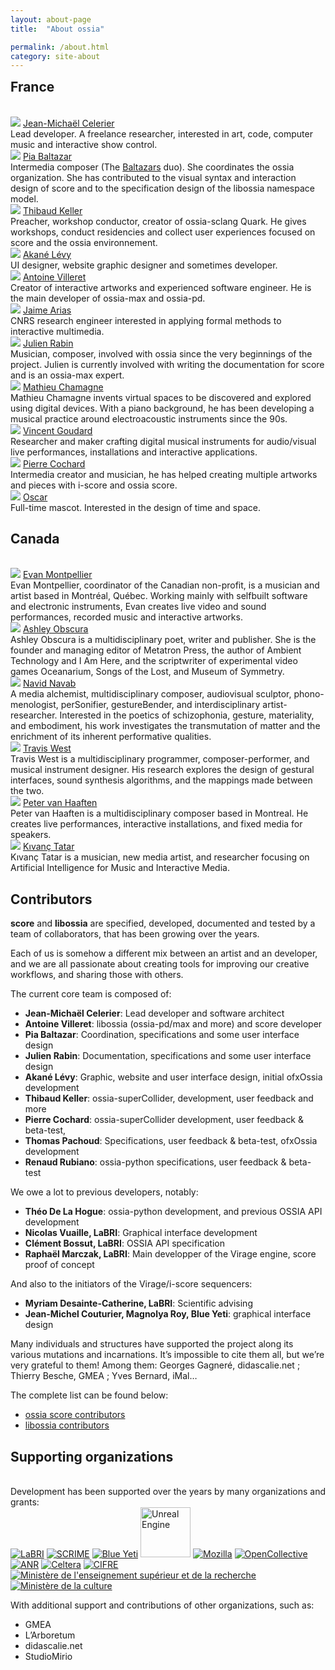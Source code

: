 ```yaml
---
layout: about-page
title:  "About ossia"

permalink: /about.html
category: site-about
---
```

<h2 class="feature-title" style="margin-top:0.5em;">France</h2>
<br/>
<section class="wrapper style4 association-page">

<div class="bubble-grid">
<div class="bubble-item">
    <img class="bubble-image" src="assets/association/jcelerier.jpg"/>
    <a href="https://jcelerier.name/" target="_blank" class="bubble-title">Jean-Michaël Celerier</a>
    <div class="bubble-description">Lead developer. A freelance researcher, interested in art, code, computer music and interactive show control.</div>
</div>
<div class="bubble-item">
    <img class="bubble-image" src="assets/association/pbaltazar.jpeg"/>
    <a href="http://www.baltazars.org/" target="_blank" class="bubble-title">Pia Baltazar</a>
    <div class="bubble-description">Intermedia composer (The <a href="http://www.baltazars.org/">Baltazars</a> duo). She coordinates the ossia organization. She has contributed to the visual syntax and interaction design of score and to the specification design of the libossia namespace model.</div>
</div>
<div class="bubble-item">
    <img class="bubble-image" src="assets/association/tkeller.jpg"/>
    <a href="https://github.com/thibaudk" target="_blank" class="bubble-title">Thibaud Keller</a>
    <div class="bubble-description">Preacher, workshop conductor, creator of ossia-sclang Quark.
He gives workshops, conduct residencies and collect user experiences focused on score and the ossia environnement.</div>
</div>
<div class="bubble-item">
    <img class="bubble-image" src="assets/association/alevy.JPG"/>
    <a href="https://aklevy.github.io" target="_blank" class="bubble-title">Akané Lévy</a>
    <div class="bubble-description">UI designer, website graphic designer and sometimes developer.</div>
</div>
<div class="bubble-item">
    <img class="bubble-image" src="assets/association/antoine.jpg"/>
    <a href="http://antoine.villeret.free.fr/?lang=fr" target="_blank"  class="bubble-title">Antoine Villeret</a>
    <div class="bubble-description">Creator of interactive artworks and experienced software engineer. He is the main developer of ossia-max and ossia-pd.</div>
</div>
<div class="bubble-item">
    <img class="bubble-image" src="assets/association/himito.jpg"/>
    <a href="https://www.jaime-arias.fr/" target="_blank" class="bubble-title">Jaime Arias</a>
    <div class="bubble-description">CNRS research engineer interested in applying formal methods to interactive multimedia.</div>
</div>
<div class="bubble-item">
    <img class="bubble-image" src="assets/association/julien.png"/>
    <a href="" target="_blank"  class="bubble-title">Julien Rabin</a>
    <div class="bubble-description">Musician, composer, involved with ossia since the very beginnings of the project. Julien is currently involved with writing the documentation for score and is an ossia-max expert.</div>
</div>
<div class="bubble-item">
    <img class="bubble-image" src="assets/association/nani.png"/>
    <a href="http://www.mathieuchamagne.com/" target="_blank"  class="bubble-title">Mathieu Chamagne</a>
    <div class="bubble-description">Mathieu Chamagne invents virtual spaces to be discovered and explored using digital devices. With a piano background, he has been developing a musical practice around electroacoustic instruments since the 90s. </div>
</div>
<div class="bubble-item">
    <img class="bubble-image" src="assets/association/nani.png"/>
    <a href="https://vincentgoudard.com/" target="_blank"  class="bubble-title">Vincent Goudard</a>
    <div class="bubble-description">Researcher and maker crafting digital musical instruments for audio/visual live performances, installations and interactive applications.</div>
</div>
<div class="bubble-item">
    <img class="bubble-image" src="assets/association/nani.png"/>
    <a href="" target="_blank"  class="bubble-title">Pierre Cochard</a>
    <div class="bubble-description">Intermedia creator and musician, he has helped creating multiple artworks and pieces with i-score and ossia score.</div>
</div>
<div class="bubble-item">
    <img class="bubble-image" src="assets/association/oscar.png"/>
    <a href="https://opencollective.com/ossia" target="_blank"  class="bubble-title">Oscar</a>
    <div class="bubble-description">Full-time mascot. Interested in the design of time and space.</div>
</div>
</div>
</section>

<h2 class="feature-title">Canada</h2>
<br/>
<section class="wrapper style4 association-page">
<div class="bubble-grid">
<div class="bubble-item">
    <img class="bubble-image" src="assets/association/emontpellier.jpg"/>
    <a href="https://evanmontpellier.net/" target="_blank" class="bubble-title">Evan Montpellier</a>
    <div class="bubble-description">Evan Montpellier, coordinator of the Canadian non-profit, is a musician and artist based in Montréal, Québec. Working mainly with selfbuilt software and electronic instruments, Evan creates live video and sound performances, recorded music and interactive artworks.</div>
</div>

<div class="bubble-item">
    <img class="bubble-image" src="assets/association/aobscura.JPG"/>
    <a href="https://www.ashleyobscura.net" target="_blank" class="bubble-title">Ashley Obscura</a>
    <div class="bubble-description">Ashley Obscura is a multidisciplinary poet, writer and publisher. She is the founder and managing editor of Metatron Press, the author of Ambient Technology and I Am Here, and the scriptwriter of experimental video games Oceanarium, Songs of the Lost, and Museum of Symmetry.</div>
</div>
<div class="bubble-item">
    <img class="bubble-image" src="assets/association/nnavab.jpg"/>
    <a href="http://www.navidnavab.com/" target="_blank" class="bubble-title">Navid Navab</a>
    <div class="bubble-description">A media alchemist, multidisciplinary  composer, audiovisual sculptor, phono-menologist, perSonifier,  gestureBender, and interdisciplinary artist-researcher. Interested in  the poetics of schizophonia, gesture, materiality, and embodiment, his  work investigates the transmutation of matter and the enrichment of its  inherent performative qualities.</div>
</div>

<div class="bubble-item">
    <img class="bubble-image" src="assets/association/nani.png"/>
    <a href="http://www-new.idmil.org/people/travis-west/" target="_blank"  class="bubble-title">Travis West</a>
    <div class="bubble-description">Travis West is a multidisciplinary programmer, composer-performer, and musical instrument designer. His research explores the design of gestural interfaces, sound synthesis algorithms, and the mappings made between the two. </div>
</div>
<div class="bubble-item">
    <img class="bubble-image" src="assets/association/nani.png"/>
    <a href="https://petervanhaaften.net" target="_blank"  class="bubble-title">Peter van Haaften</a>
    <div class="bubble-description">Peter van Haaften is a multidisciplinary composer based in Montreal. He creates live performances, interactive installations, and fixed media for speakers. </div>
</div>
<div class="bubble-item">
    <img class="bubble-image" src="assets/association/nani.png"/>
    <a href="https://kivanctatar.com/" target="_blank"  class="bubble-title">Kıvanç Tatar</a>
    <div class="bubble-description">Kıvanç Tatar is a musician, new media artist, and researcher focusing on Artificial Intelligence for Music and Interactive Media.</div>
</div>
</div>
</section>


<h2 class="feature-title">Contributors</h2>

<strong>score</strong> and <strong>libossia</strong> are specified, developed, documented and tested by a team of collaborators, that has been growing over the years.

Each of us is somehow a different mix between an artist and an developer, and we are all passionate about creating tools for improving our creative workflows, and sharing those with others.

The current core team is composed of:
* <b>Jean-Michaël Celerier</b>: Lead developer and software architect
* <b>Antoine Villeret</b>: libossia (ossia-pd/max and more) and score developer
* <b>Pia Baltazar</b>: Coordination, specifications and some user interface design
* <b>Julien Rabin</b>: Documentation, specifications and some user interface design
* <b>Akané Lévy</b>: Graphic, website and user interface design, initial ofxOssia development
* <b>Thibaud Keller</b>: ossia-superCollider, development, user feedback and more
* <b>Pierre Cochard</b>: ossia-superCollider development, user feedback & beta-test,
* <b>Thomas Pachoud</b>: Specifications, user feedback & beta-test, ofxOssia development
* <b>Renaud Rubiano</b>: ossia-python specifications, user feedback & beta-test

We owe a lot to previous developers, notably:
* <b>Théo De La Hogue</b>: ossia-python development, and previous OSSIA API development
* <b>Nicolas Vuaille, LaBRI</b>: Graphical interface development
* <b>Clément Bossut, LaBRI</b>: OSSIA API specification
* <b>Raphaël Marczak, LaBRI</b>: Main developper of the Virage engine, score proof of concept

And also to the initiators of the Virage/i-score sequencers:
* <b>Myriam Desainte-Catherine, LaBRI</b>: Scientific advising
* <b>Jean-Michel Couturier, Magnolya Roy,  Blue Yeti</b>: graphical interface design

Many individuals and structures have supported the project along its various mutations and incarnations. It’s impossible to cite them all, but we’re very grateful to them!
Among them: Georges Gagneré, didascalie.net ; Thierry Besche, GMEA ; Yves Bernard, iMal…

The complete list can be found below:

* [ossia score contributors](https://github.com/ossia/score/graphs/contributors)
* [libossia contributors](https://github.com/ossia/libossia/graphs/contributors)

<h2 class="feature-title">Supporting organizations</h2>
<br/>
Development has been supported over the years by many organizations and grants:
<div class="logo-grid" style="justify-content: center;">
<a href="https://www.labri.fr/"><img src="/assets/logo/LABRI_BIG.png" alt="LaBRI" /></a>
<a href="https://scrime.u-bordeaux.fr/"><img src="/assets/logo/logo-SCRIME-2018-Light.jpg" alt="SCRIME"/></a>
<a href="https://www.blueyeti.fr/"><img src="/assets/logo/blueyeti.png" alt="Blue Yeti"/></a>
<a href="https://www.unrealengine.com/"><img src="/assets/logo/unreal_engine.png" width="80" height="auto" alt="Unreal Engine"/></a>
<a href="https://www.mozilla.org/" ><img src="/assets/logo/mozilla-logo.png" alt="Mozilla"/></a>
<a href="https://opencollective.com/"><img src="/assets/logo/opencollectivelogo.png" alt="OpenCollective" /></a>
<a href="https://anr.fr/" ><img src="/assets/logo/anr-logo.png" alt="ANR"/></a>
<a href="https://celtera.dev"><img src="/assets/logo/celtera.png" alt="Celtera"/></a>
<a href="https://www.anrt.asso.fr"><img src="/assets/logo/logo-cifre-s.png" alt="CIFRE"/></a>
<a href="https://www.enseignementsup-recherche.gouv.fr/"><img src="/assets/logo/ministere-sup.jpg" alt="Ministère de l'enseignement supérieur et de la recherche"/></a>
<a href="https://www.culture.gouv.fr/"><img src="/assets/logo/logo-ministere-de-la-culture.png" alt="Ministère de la culture" /></a>
</div>

With additional support and contributions of other organizations, such as:
* GMEA
* L’Arboretum
* didascalie.net
* StudioMirio
